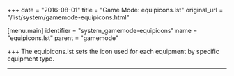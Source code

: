 +++
date = "2016-08-01"
title = "Game Mode: equipicons.lst"
original_url = "/list/system/gamemode-equipicons.html"

[menu.main]
    identifier = "system_gamemode-equipicons"
    name = "equipicons.lst"
    parent = "gamemode"
    
+++
The <span class="lstfile"> equipicons.lst </span> sets the icon used for
each equipment by specific equipment type.

------------------------------------------------------------------------

